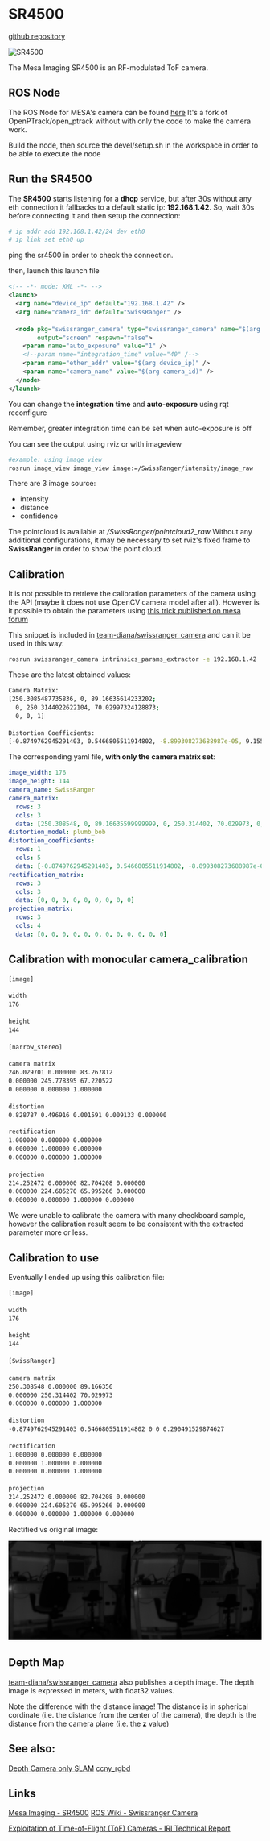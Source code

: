 # SR4500

[github repository](https://github.com/team-diana/swissranger_camera)

![SR4500](http://3.bp.blogspot.com/-DtIeKIs-NY8/UgE3UcHxSWI/AAAAAAAAG40/scq-IUzjy4U/s400/SR4500.jpg)

The Mesa Imaging SR4500 is an RF-modulated ToF camera. 


## ROS Node

The ROS Node for MESA's camera can be found [here](https://github.com/team-diana/swissranger_camera)
It's a fork of OpenPTrack/open_ptrack without with only the code to make the camera work.

Build the node, then source the devel/setup.sh in the workspace in order to be able to execute the node

## Run the SR4500

The **SR4500** starts listening for a **dhcp** service, but after 30s without any eth connection it fallbacks to a default static ip: **192.168.1.42**. So, wait 30s before connecting it and then setup the connection:

```bash
# ip addr add 192.168.1.42/24 dev eth0
# ip link set eth0 up
```

ping the sr4500 in order to check the connection.

then, launch this launch file

```xml
<!-- -*- mode: XML -*- -->
<launch>
  <arg name="device_ip" default="192.168.1.42" />
  <arg name="camera_id" default="SwissRanger" />

  <node pkg="swissranger_camera" type="swissranger_camera" name="$(arg camera_id)"
        output="screen" respawn="false">
    <param name="auto_exposure" value="1" />
    <!--param name="integration_time" value="40" /-->
    <param name="ether_addr" value="$(arg device_ip)" />
    <param name="camera_name" value="$(arg camera_id)" />    
  </node>
</launch>
```

You can change the **integration time** and **auto-exposure** using rqt reconfigure

Remember, greater integration time can be set when auto-exposure is off

You can see the output using rviz or with imageview

```bash
#example: using image view
rosrun image_view image_view image:=/SwissRanger/intensity/image_raw
```

There are 3 image source:

 * intensity
 * distance
 * confidence

The pointcloud is available at */SwissRanger/pointcloud2_raw*
Without any additional configurations, it may be necessary to set rviz's fixed frame to **SwissRanger** in order to show the point cloud.

## Calibration

It is not possible to retrieve the calibration parameters of the camera using the API (maybe it does not use OpenCV camera model after all). However is it possible to obtain the parameters using [this trick published on mesa forum](http://forum.mesa-imaging.ch/viewtopic.php?f=33&t=169)

This snippet is included in [team-diana/swissranger_camera](https://github.com/team-diana/swissranger_camera) and can it be used in this way:

```bash
rosrun swissranger_camera intrinsics_params_extractor -e 192.168.1.42
```

These are the latest obtained values:

```bash
Camera Matrix: 
[250.3085487735836, 0, 89.16635614233202;
  0, 250.3144022622104, 70.02997324128873;
  0, 0, 1]

Distortion Coefficients: 
[-0.8749762945291403, 0.5466805511914802, -8.899308273688987e-05, 9.155192054465372e-05, 0.290491529874627]
```

The corresponding yaml file, **with only the camera matrix set**:

```yaml
image_width: 176
image_height: 144
camera_name: SwissRanger
camera_matrix:
  rows: 3
  cols: 3
  data: [250.308548, 0, 89.16635599999999, 0, 250.314402, 70.029973, 0, 0, 1]
distortion_model: plumb_bob
distortion_coefficients:
  rows: 1
  cols: 5
  data: [-0.8749762945291403, 0.5466805511914802, -8.899308273688987e-05, 9.155192054465372e-05, 0.290491529874627]
rectification_matrix:
  rows: 3
  cols: 3
  data: [0, 0, 0, 0, 0, 0, 0, 0, 0]
projection_matrix:
  rows: 3
  cols: 4
  data: [0, 0, 0, 0, 0, 0, 0, 0, 0, 0, 0, 0]
```

## Calibration with monocular camera_calibration

```bash
[image]

width
176

height
144

[narrow_stereo]

camera matrix
246.029701 0.000000 83.267812
0.000000 245.778395 67.220522
0.000000 0.000000 1.000000

distortion
0.828787 0.496916 0.001591 0.009133 0.000000

rectification
1.000000 0.000000 0.000000
0.000000 1.000000 0.000000
0.000000 0.000000 1.000000

projection
214.252472 0.000000 82.704208 0.000000
0.000000 224.605270 65.995266 0.000000
0.000000 0.000000 1.000000 0.000000

```
We were unable to calibrate the camera with many checkboard sample, however the calibration result seem to be consistent with the extracted parameter more or less.

## Calibration to use

Eventually I ended up using this calibration file:

```bash
[image]

width
176

height
144

[SwissRanger]

camera matrix
250.308548 0.000000 89.166356
0.000000 250.314402 70.029973
0.000000 0.000000 1.000000

distortion
-0.8749762945291403 0.5466805511914802 0 0 0.290491529874627

rectification
1.000000 0.000000 0.000000
0.000000 1.000000 0.000000
0.000000 0.000000 1.000000

projection
214.252472 0.000000 82.704208 0.000000
0.000000 224.605270 65.995266 0.000000
0.000000 0.000000 1.000000 0.000000
```

Rectified vs original image:

![rectified vs original](/uploads/tof_rectified.png)

## Depth Map

[team-diana/swissranger_camera](https://github.com/team-diana/swissranger_camera) also publishes a depth image. The depth image is expressed in meters, with float32 values.

Note the difference with the distance image! The distance is in spherical cordinate (i.e. the distance from the center of the camera), the depth is the distance from the camera plane (i.e. the **z** value)

## See also:

[Depth Camera only SLAM](depth_camera_only_slam.md)
[ccny_rgbd](ccny_rgbd.md)

## Links

[Mesa Imaging - SR4500](http://www.mesa-imaging.ch/products/sr4500/)
[ROS Wiki - Swissranger Camera](http://wiki.ros.org/swissranger_camera)

[Exploitation of Time-of-Flight (ToF) Cameras - IRI Technical Report](http://digital.csic.es/bitstream/10261/30066/1/time-of-flight.pdf)
